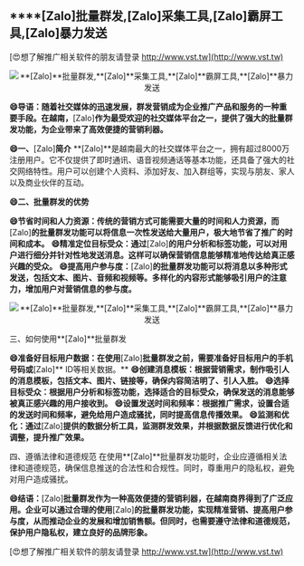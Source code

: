 ## ****[Zalo]**批量群发,**[Zalo]**采集工具,**[Zalo]**霸屏工具,**[Zalo]**暴力发送**

[😍想了解推广相关软件的朋友请登录 http://www.vst.tw](http://www.vst.tw)

 <center><img src="https://vst.tw/MP4/tuiguang/png/2.png" alt="**[Zalo]**批量群发,**[Zalo]**采集工具,**[Zalo]**霸屏工具,**[Zalo]**暴力发送"></center>

**😄导语：随着社交媒体的迅速发展，群发营销成为企业推广产品和服务的一种重要手段。在越南，**[Zalo]**作为最受欢迎的社交媒体平台之一，提供了强大的批量群发功能，为企业带来了高效便捷的营销利器。**

**😄一、**[Zalo]**简介**
**[Zalo]**是越南最大的社交媒体平台之一，拥有超过8000万注册用户。它不仅提供了即时通讯、语音视频通话等基本功能，还具备了强大的社交网络特性。用户可以创建个人资料、添加好友、加入群组等，实现与朋友、家人以及商业伙伴的互动。

**😄二、批量群发的优势**

**😄节省时间和人力资源：传统的营销方式可能需要大量的时间和人力资源，而**[Zalo]**的批量群发功能可以将信息一次性发送给大量用户，极大地节省了推广的时间和成本。**
**😄精准定位目标受众：通过**[Zalo]**的用户分析和标签功能，可以对用户进行细分并针对性地发送消息。这样可以确保营销信息能够精准地传达给真正感兴趣的受众。**
**😄提高用户参与度：**[Zalo]**的批量群发功能可以将消息以多种形式发送，包括文本、图片、音频和视频等。多样化的内容形式能够吸引用户的注意力，增加用户对营销信息的参与度。**

 <center><img src="https://vst.tw/MP4/tuiguang/png/4.png" alt="**[Zalo]**批量群发,**[Zalo]**采集工具,**[Zalo]**霸屏工具,**[Zalo]**暴力发送"></center>

三、如何使用**[Zalo]**批量群发

**😄准备好目标用户数据：在使用**[Zalo]**批量群发之前，需要准备好目标用户的手机号码或**[Zalo]** ID等相关数据。**
**😄创建消息模板：根据营销需求，制作吸引人的消息模板，包括文本、图片、链接等，确保内容简洁明了、引人入胜。**
**😄选择目标受众：根据用户分析和标签功能，选择适合的目标受众，确保发送的消息能够被真正感兴趣的用户接收到。**
**😄设置发送时间和频率：根据推广需求，设置合适的发送时间和频率，避免给用户造成骚扰，同时提高信息传播效果。**
**😄监测和优化：通过**[Zalo]**提供的数据分析工具，监测群发效果，并根据数据反馈进行优化和调整，提升推广效果。**

四、遵循法律和道德规范
在使用**[Zalo]**批量群发功能时，企业应遵循相关法律和道德规范，确保信息推送的合法性和合规性。同时，尊重用户的隐私权，避免对用户造成骚扰。

**😄结语：**[Zalo]**批量群发作为一种高效便捷的营销利器，在越南商界得到了广泛应用。企业可以通过合理的使用**[Zalo]**的批量群发功能，实现精准营销、提高用户参与度，从而推动企业的发展和增加销售额。但同时，也需要遵守法律和道德规范，保护用户隐私权，建立良好的品牌形象。**

[😍想了解推广相关软件的朋友请登录 http://www.vst.tw](http://www.vst.tw)




